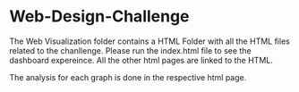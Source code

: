 # Web-Design-Challenge

The Web Visualization folder contains a HTML Folder with all the HTML files related to the chanllenge. Please run the index.html file to see the dashboard expereince. All the other html pages are linked to the HTML. 

The analysis for each graph is done in the respective html page. 


